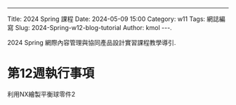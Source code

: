 ---
Title: 2024 Spring 課程
Date: 2024-05-09 15:00
Category: w11
Tags: 網誌編寫
Slug: 2024-Spring-w12-blog-tutorial
Author: kmol
---.

2024 Spring 網際內容管理與協同產品設計實習課程教學導引.

<!-- PELICAN_END_SUMMARY -->

#  第12週執行事項
利用NX繪製平衡球零件2